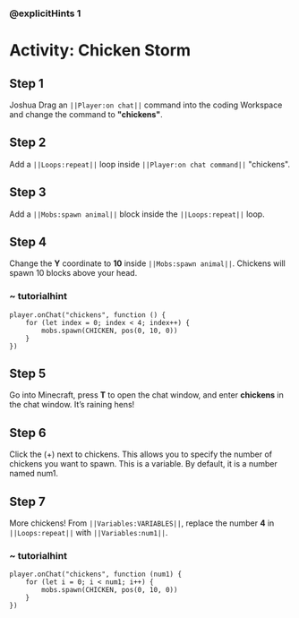 ### @explicitHints 1
# Activity: Chicken Storm 

## Step 1
Joshua Drag an ``||Player:on chat||`` command into the coding Workspace and change the command to **"chickens"**.

## Step 2
Add a ``||Loops:repeat||`` loop inside ``||Player:on chat command||`` "chickens".

## Step 3
Add a ``||Mobs:spawn animal||`` block inside the ``||Loops:repeat||`` loop.

## Step 4
Change the **Y** coordinate to **10** inside ``||Mobs:spawn animal||``. Chickens will spawn 10 blocks above your head.

### ~ tutorialhint
``` blocks
player.onChat("chickens", function () {
    for (let index = 0; index < 4; index++) {
        mobs.spawn(CHICKEN, pos(0, 10, 0))
    }
})
```

## Step 5
Go into Minecraft, press **T** to open the chat window, and enter **chickens** in the chat window. It’s raining hens! 

## Step 6
Click the (+) next to chickens.  This allows you to specify the number of chickens you want to spawn.  This is a variable. 
By default, it is a number named num1.


## Step 7
More chickens! From ``||Variables:VARIABLES||``, replace the number **4** in ``||Loops:repeat||`` with ``||Variables:num1||``.

### ~ tutorialhint
``` blocks
player.onChat("chickens", function (num1) {
    for (let i = 0; i < num1; i++) {
        mobs.spawn(CHICKEN, pos(0, 10, 0))
    }
})
```
